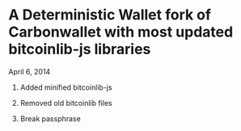 # A Deterministic Wallet fork of Carbonwallet with most updated bitcoinlib-js libraries

April 6, 2014

1. Added minified bitcoinlib-js

2. Removed old bitcoinlib files

3. Break passphrase
